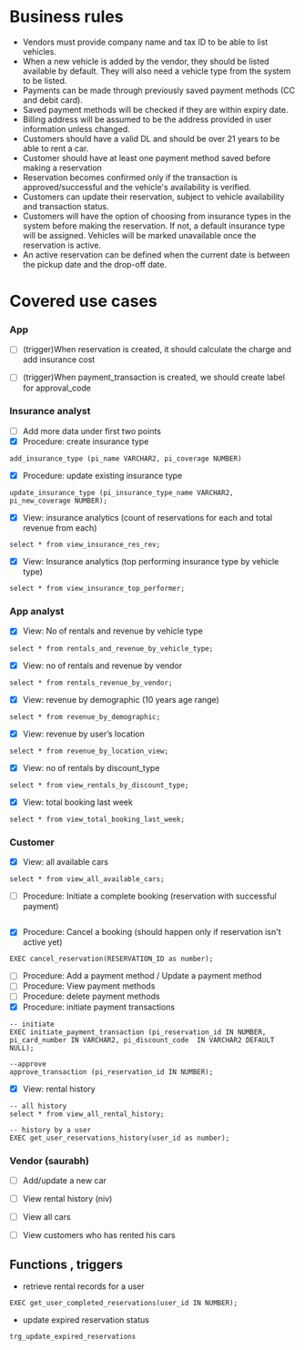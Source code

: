 # Business rules
- Vendors must provide company name and tax ID to be able to list vehicles.
- When a new vehicle is added by the vendor, they should be listed available by default. They will also need a vehicle type from the system to be listed.
- Payments can be made through previously saved payment methods (CC and debit card).
- Saved payment methods will be checked if they are within expiry date.
- Billing address will be assumed to be the address provided in user information unless changed.
- Customers should have a valid DL and should be over 21 years to be able to rent a car.
- Customer should have at least one payment method saved before making a reservation
- Reservation becomes confirmed only if the transaction is approved/successful and the vehicle's availability is verified.
- Customers can update their reservation, subject to vehicle availability and transaction status.
- Customers will have the option of choosing from insurance types in the system before making the reservation. If not, a default insurance type will be assigned.
Vehicles will be marked unavailable once the reservation is active.
- An active reservation can be defined when the current date is between the pickup date and the drop-off date.

# Covered use cases
### App
- [ ] (trigger)When reservation is created, it should calculate the charge and add insurance cost
- [ ] (trigger)When payment_transaction is created, we should create label for approval_code


### Insurance analyst
- [ ] Add more data under first two points
- [x] Procedure: create insurance type
```
add_insurance_type (pi_name VARCHAR2, pi_coverage NUMBER)
```

- [x] Procedure: update existing insurance type
```
update_insurance_type (pi_insurance_type_name VARCHAR2, pi_new_coverage NUMBER);
```

- [x] View: insurance analytics (count of reservations for each and total revenue from each)
```
select * from view_insurance_res_rev;
```

- [x] View: Insurance analytics (top performing insurance type by vehicle type)
```
select * from view_insurance_top_performer;
```

### App analyst
- [x] View: No of rentals and revenue by vehicle type
```
select * from rentals_and_revenue_by_vehicle_type;
```
- [x] View: no of rentals and revenue by vendor
```
select * from rentals_revenue_by_vendor;
```
- [x] View: revenue by demographic (10 years age range)
```
select * from revenue_by_demographic;
```
- [x] View: revenue by user’s location
```
select * from revenue_by_location_view;
```
- [x] View: no of rentals by discount_type
```
select * from view_rentals_by_discount_type;
```
- [x] View: total booking last week
```
select * from view_total_booking_last_week;
```
### Customer
- [x] View: all available cars
```
select * from view_all_available_cars;
```
- [ ] Procedure: Initiate a complete booking (reservation with successful payment)
```

```
- [x] Procedure: Cancel a booking (should happen only if reservation isn't active yet)
```
EXEC cancel_reservation(RESERVATION_ID as number);
```
- [ ] Procedure: Add a payment method / Update a payment method
- [ ] Procedure: View payment methods
- [ ] Procedure: delete payment methods
- [x] Procedure: initiate payment transactions
```
-- initiate
EXEC initiate_payment_transaction (pi_reservation_id IN NUMBER, pi_card_number IN VARCHAR2, pi_discount_code  IN VARCHAR2 DEFAULT NULL);

--approve
approve_transaction (pi_reservation_id IN NUMBER);
```
- [x] View: rental history
```
-- all history
select * from view_all_rental_history;

-- history by a user
EXEC get_user_reservations_history(user_id as number);
```

### Vendor (saurabh)
- [ ] Add/update a new car
- [ ] View rental history (niv)
- [ ] View all cars
- [ ] View customers who has rented his cars 


## Functions , triggers
- retrieve rental records for a user
```
EXEC get_user_completed_reservations(user_id IN NUMBER);
```
- update expired reservation status
```
trg_update_expired_reservations
```